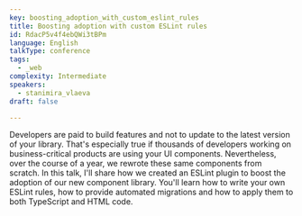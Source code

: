 ```yaml
---
key: boosting_adoption_with_custom_eslint_rules
title: Boosting adoption with custom ESLint rules
id: RdacP5v4f4ebQWi3tBPm
language: English
talkType: conference
tags:
  - _web
complexity: Intermediate
speakers:
  - stanimira_vlaeva
draft: false

---
```


Developers are paid to build features and not to update to the latest version of your library. That's especially true if thousands of developers working on business-critical products are using your UI components. Nevertheless, over the course of a year, we rewrote these same components from scratch.
In this talk, I'll share how we created an ESLint plugin to boost the adoption of our new component library. You'll learn how to write your own ESLint rules, how to provide automated migrations and how to apply them to both TypeScript and HTML code.